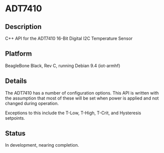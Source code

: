 # ADT7410
## Description
C++ API for the ADT7410 16-Bit Digital I2C Temperature Sensor
## Platform
BeagleBone Black, Rev C, running Debian 9.4 (iot-armhf)
## Details
The ADT7410 has a number of configuration options. This API is written
with the assumption that most of these will be set when power is applied
and not changed during operation.

Exceptions to this include the T-Low, T-High, T-Crit, and Hysteresis setpoints.
## Status
In development, nearing completion.
